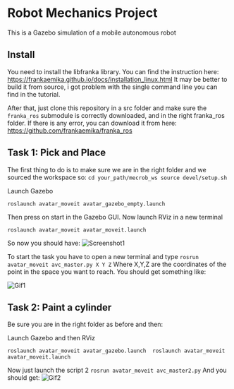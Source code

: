 # Robot Mechanics Project
This is a Gazebo simulation of a mobile autonomous robot

## Install
You need to install the libfranka library. You can find the instruction here: https://frankaemika.github.io/docs/installation_linux.html
It may be better to build it from source, i got problem with the single command line you can find in the tutorial.

After that, just clone this repository in a src folder and make sure the `franka_ros` submodule is correctly downloaded, and in the right franka_ros folder. If there is any error, you can download it from here: https://github.com/frankaemika/franka_ros

## Task 1: Pick and Place
The first thing to do is to make sure we are in the right folder and we sourced the workspace so:
`
cd your_path/mecrob_ws
source devel/setup.sh
`

Launch Gazebo

`
roslaunch avatar_moveit avatar_gazebo_empty.launch 
`

Then press on start in the Gazebo GUI.
Now launch RViz in a new terminal

`
roslaunch avatar_moveit avatar_moveit.launch 
`

So now you should have: 
![Screenshot1](https://github.com/abcamiletto/mecrob_project/blob/master/images/Screenshot%20from%202020-03-01%2018-45-05.png?raw=true)

To start the task you have to open a new terminal and type
`
rosrun avatar_moveit avc_master.py X Y Z
`
Where X,Y,Z are the coordinates of the point in the space you want to reach.
You should get something like:

![Gif1](https://github.com/abcamiletto/mecrob_project/blob/master/images/ezgif.com-video-to-gif.gif?raw=true)

## Task 2: Paint a cylinder
Be sure you are in the right folder as before and then:

Launch Gazebo and then RViz

`
roslaunch avatar_moveit avatar_gazebo.launch 
roslaunch avatar_moveit avatar_moveit.launch 
`

Now just launch the script 2
`
rosrun avatar_moveit avc_master2.py
`
And you should get:
![Gif2](https://github.com/abcamiletto/mecrob_project/blob/master/images/ezgif.com-video-to-gif%20(1).gif?raw=true)
